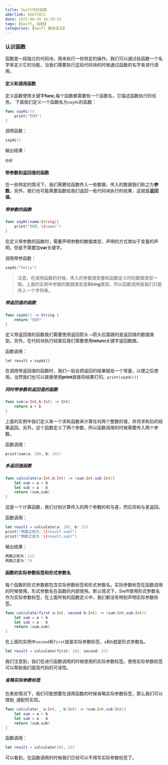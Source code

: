 ```yaml
---
title: Swift中的函数
abbrlink: 66bf2022
date: 2023-08-28 10:30:24
tags: [Swift, 函数]
categories: [Swift 基础语法]
---
```


### 认识函数

函数是一段独立的代码块，用来执行一些特定的操作。我们可以通过给函数一个名字来定义它的功能，当我们需要执行这段代码块的时候通过函数的名字来进行调用。

#### 定义和调用函数

定义函数使用关键字**func**,每个函数都需要有一个函数名，它描述函数执行的任务。
下面我们定义一个函数名为`sayHi`的函数：

```swift
func sayHi(){
    print("你好")
}
```

调用函数：

```swift
sayHi()
```

输出结果：

```
你好
```

<!--more-->

#### 带参数和返回值的函数

在一些特定的情况下，我们需要给函数传入一些数据，传入的数据我们称之为**参数**。另外，我们也可能需要函数给我们返回一些代码块执行的结果，这就是**返回值**。

##### 带参数的函数

```swift
func sayHi(name:String){
    print("你好，\(name)")
}
```

在定义带参数的函数时，需要声明参数的数据类型，声明的方式类似于变量的声明，但是不需要加**var**关键字。

调用带参函数：

```swift
sayHi("Felix")
```

> 注意，在调用函数的时候，传入的参数类型要和函数定义时的数据类型一致。上面的实例中参数的数据类型是**String**类型，所以函数调用是我们只能传入一个字符串。

##### 带返回值的函数

```swift
func sayHi() -> String {
    return "你好"
}
```

定义带返回值的函数我们需要使用返回箭头`->`箭头后面跟的是返回值的数据类型。另外，在代码块执行结束后我们需要使用**return**关键字返回数据。

函数调用：

```
let result = sayHi()
```

在调用带返回值的函数时，我们一般会把返回的结果赋给一个常量，以便之后使用。当然我们也可以直接使用**print**直接将结果打印。`print(sayHi())`

##### 同时带参数和返回值的函数

```swift
func sum(a:Int,b:Int) -> Int{
    return a + b
}
```

上面的实例中我们定义来一个求和函数来计算任何两个整数的值，并将求和后的结果返回。另外，这个函数定义了两个参数，所以函数调用的时候需要传入两个参数。

函数调用：

```swift
print(sum(a: 100, b: 24))
```

##### 多返回值函数

```swift
func calculate(a:Int,b:Int) -> (sum:Int,sub:Int){
    let sum = a + b
    let sub = a - b
    return (sum,sub)
}
```

这是一个计算函数，我们分别计算传入的两个参数的和与差，然后将和与差返回。

函数调用：

```swift
let result = calculate(a: 102, b: 23)
print("两数之和为：\(result.sum)")
print("两数之差为：\(result.sub)")
```

输出结果：

```swift
两数之和为：125
两数之差为：79
```

#### 函数的实际参数标签和形式参数名

每个函数的形式参数都包含实际参数标签和形式参数名。实际参数标签在函数调用的时候使用，形式参数名在函数的内部使用。默认情况下，Swift使用形式参数名作为实际参数标签，在上面所有的函数定义中，我们都没有特别声明实际参数标签。

```swift
func calculate(first a:Int, second b:Int) -> (sum:Int,sub:Int){
    let sum = a + b
    let sub = a - b
    return (sum,sub)
}
```

在上面的实例中`second`和`first`就是实际参数标签，`a`和`b`就是形式参数名。

```swift
let result = calculate(first: 102, second: 23)
```

我们注意到，我们在进行函数调用的时候使用的实际参数标签。使用实际参数标签可以帮助我们提高代码的可读性。

##### 省略实际参数标签

在某些情况下，我们可能想要在调用函数的时候省略实际参数标签，那么我们可以借助`_`通配符实现。

```swift
func calculate(_ a:Int, _ b:Int) -> (sum:Int,sub:Int){
    let sum = a + b
    let sub = a - b
    return (sum,sub)
}
```

函数调用：

```swift
let result = calculate(102, 23)
```

可以看到，在函数调用的时候我们已经可以不用写实际参数标签了。
